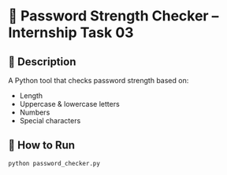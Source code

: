 # 🔐 Password Strength Checker – Internship Task 03

## 📌 Description
A Python tool that checks password strength based on:
- Length
- Uppercase & lowercase letters
- Numbers
- Special characters

## 🚀 How to Run
```bash
python password_checker.py
